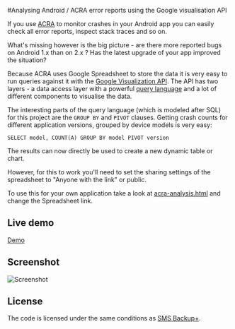 
#Analysing Android / ACRA error reports using the Google visualisation API

If you use [ACRA][] to monitor crashes in your
Android app you can easily check all error reports, inspect stack traces and so
on.

What's missing however is the big picture - are there more reported bugs on Android 1.x
than on 2.x ? Has the latest upgrade of your app improved the situation?

Because ACRA uses Google Spreadsheet to store the data it is very easy to run
queries against it with the [Google Visualization API][]. The API has two
layers - a data access layer with a powerful [query language][] and a lot of
different components to visualise the data.

The interesting parts of the query language (which is modeled after SQL) for
this project are the `GROUP BY` and `PIVOT` clauses. Getting crash counts for
different application versions, grouped by device models is very easy:

    SELECT model, COUNT(A) GROUP BY model PIVOT version

The results can now directly be used to create a new dynamic table or chart.

However, for this to work you'll need to set the sharing settings of the
spreadsheet to "Anyone with the link" or public.

To use this for your own application take a look at [acra-analysis.html][] and
change the Spreadsheet link.

## Live demo

[Demo][]

## Screenshot

![Screenshot][]

## License

The code is licensed under the same conditions as [SMS Backup+][License].

[ACRA]: http://code.google.com/p/acra/
[acra-analysis.html]: https://github.com/jberkel/sms-backup-plus/blob/gh-pages/acra-analysis.html
[Google Visualization API]: http://code.google.com/apis/visualization/documentation/
[Screenshot]: https://github.com/downloads/jberkel/sms-backup-plus/acra-analysis-screenshot.png
[Demo]: http://jberkel.github.com/sms-backup-plus/acra-analysis
[License]: https://github.com/jberkel/sms-backup-plus#license
[query language]: http://code.google.com/apis/visualization/documentation/querylanguage.html
